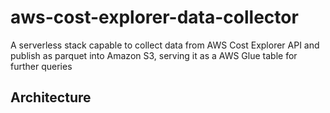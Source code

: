 # aws-cost-explorer-data-collector

A serverless stack capable to collect data from AWS Cost Explorer API and publish as parquet into Amazon S3, serving it as a AWS Glue table for further queries

## Architecture


